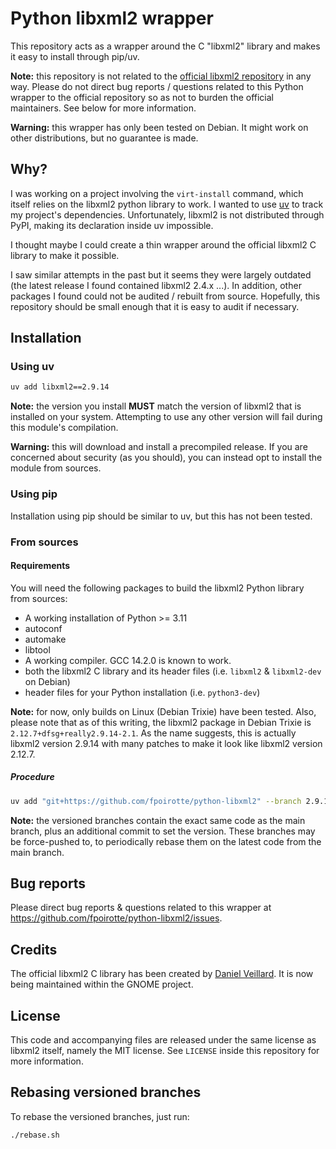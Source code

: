 # Python libxml2 wrapper

This repository acts as a wrapper around the C "libxml2" library and makes it easy to install through pip/uv.

**Note:** this repository is not related to the [official libxml2 repository](https://gitlab.gnome.org/GNOME/libxml2) in any way.
Please do not direct bug reports / questions related to this Python wrapper to the official repository so as not to burden the official maintainers.
See below for more information.

**Warning:** this wrapper has only been tested on Debian.
It might work on other distributions, but no guarantee is made.


## Why?

I was working on a project involving the `virt-install` command, which itself relies on the libxml2 python library to work.
I wanted to use [uv](https://docs.astral.sh/uv/) to track my project's dependencies.
Unfortunately, libxml2 is not distributed through PyPI, making its declaration inside uv impossible.

I thought maybe I could create a thin wrapper around the official libxml2 C library to make it possible.

I saw similar attempts in the past but it seems they were largely outdated (the latest release I found contained libxml2 2.4.x ...).
In addition, other packages I found could not be audited / rebuilt from source.
Hopefully, this repository should be small enough that it is easy to audit if necessary.

## Installation

### Using uv

```sh
uv add libxml2==2.9.14
```

**Note:** the version you install **MUST** match the version of libxml2 that is installed on your system.
Attempting to use any other version will fail during this module's compilation.

**Warning:** this will download and install a precompiled release.
If you are concerned about security (as you should), you can instead opt to install the module from sources.

### Using pip

Installation using pip should be similar to uv, but this has not been tested.

### From sources

#### Requirements

You will need the following packages to build the libxml2 Python library from sources:

* A working installation of Python >= 3.11
* autoconf
* automake
* libtool
* A working compiler. GCC 14.2.0 is known to work.
* both the libxml2 C library and its header files (i.e. `libxml2` & `libxml2-dev` on Debian)
* header files for your Python installation (i.e. `python3-dev`)

**Note:** for now, only builds on Linux (Debian Trixie) have been tested.
Also, please note that as of this writing, the libxml2 package in Debian Trixie is `2.12.7+dfsg+really2.9.14-2.1`.
As the name suggests, this is actually libxml2 version 2.9.14 with many patches to make it look like libxml2 version 2.12.7.

##### Procedure

```sh
uv add "git+https://github.com/fpoirotte/python-libxml2" --branch 2.9.14
```

**Note:** the versioned branches contain the exact same code as the main branch, plus an additional commit to set the version.
These branches may be force-pushed to, to periodically rebase them on the latest code from the main branch.

## Bug reports

Please direct bug reports & questions related to this wrapper at <https://github.com/fpoirotte/python-libxml2/issues>.

## Credits

The official libxml2 C library has been created by [Daniel Veillard](http://veillard.com/).
It is now being maintained within the GNOME project.

## License

This code and accompanying files are released under the same license as libxml2 itself, namely the MIT license.
See `LICENSE` inside this repository for more information.

## Rebasing versioned branches

To rebase the versioned branches, just run:

```sh
./rebase.sh
```
